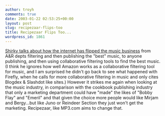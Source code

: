 ```yaml
---
author: troyh
comments: true
date: 2003-01-22 02:53:25+00:00
layout: post
slug: recipezaar-flips-too
title: Recipezaar Flips Too...
wordpress_id: 1861
---
```


[Shirky talks about how the internet has flipped the music business](http://www.shirky.com/writings/music_flip.html) from A&R depts filtering and then publishing the "best" music, to anyone publishing, and then using collaborative filtering tools to find the best music.  (I think he ignores how well Amazon works as a collaborative filtering tool for music, and I am surprised he didn't go back to see what happened with Firefly, when he calls for more collaborative filtering in music and only cites Blogdex & Slashdot like sites.)  However it strikes me again when looking at the music industry, in comparison with the cookbook publishing industry that only a marketing department could have "made" the likes of "Bobby Flay" and "Emeril" and that given the choice more people would like Mirjam and Bergy...but like Juno or Reindeer Section they just won't get the marketing.  Recipezaar, like MP3.com aims to change that.
